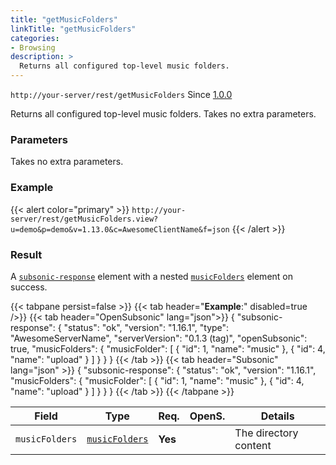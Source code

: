 ```yaml
---
title: "getMusicFolders"
linkTitle: "getMusicFolders"
categories:
- Browsing
description: >
  Returns all configured top-level music folders.
---
```


`http://your-server/rest/getMusicFolders` Since [1.0.0](../../subsonic-versions)

Returns all configured top-level music folders. Takes no extra parameters.

### Parameters

Takes no extra parameters.

### Example

{{< alert color="primary" >}} `http://your-server/rest/getMusicFolders.view?u=demo&p=demo&v=1.13.0&c=AwesomeClientName&f=json` {{< /alert >}}

### Result

A [`subsonic-response`](../../responses/subsonic-response) element with a nested [`musicFolders`](../../responses/musicfolders) element on success.

{{< tabpane persist=false >}}
{{< tab header="**Example**:" disabled=true />}}
{{< tab header="OpenSubsonic" lang="json">}}
{
  "subsonic-response": {
    "status": "ok",
    "version": "1.16.1",
    "type": "AwesomeServerName",
    "serverVersion": "0.1.3 (tag)",
    "openSubsonic": true,
    "musicFolders": {
      "musicFolder": [
        {
          "id": 1,
          "name": "music"
        },
        {
          "id": 4,
          "name": "upload"
        }
      ]
    }
  }
}
{{< /tab >}}
{{< tab header="Subsonic" lang="json" >}}
{
  "subsonic-response": {
    "status": "ok",
    "version": "1.16.1",
    "musicFolders": {
      "musicFolder": [
        {
          "id": 1,
          "name": "music"
        },
        {
          "id": 4,
          "name": "upload"
        }
      ]
    }
  }
}
{{< /tab >}}
{{< /tabpane >}}

| Field |  Type | Req. | OpenS. | Details |
| --- | --- | --- | --- | --- |
| `musicFolders` | [`musicFolders`](../../responses/musicfolders) | **Yes** |   | The directory content |
